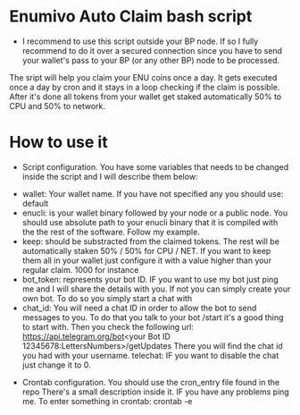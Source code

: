 # Enumivo Auto Claim bash script
* I recommend to use this script outside your BP node. If so I fully recommend to
do it over a secured connection since you have to send your wallet's pass to your
BP (or any other BP) node to be processed.

The sript will help you claim your ENU coins once a day. It gets executed once a
day by cron and it stays in a loop checking if the claim is possible. After it's
done all tokens from your wallet get staked automatically 50% to CPU and 50% to
network.
# How to use it
* Script configuration. You have some variables that needs to be changed inside
the script and I will describe them below:
- wallet: Your wallet name. If you have not specified any you should use: default
- enucli: is your wallet binary followed by your node or a public node. You should
use absolute path to your enucli binary that it is compiled with the the rest of
the software. Follow my example.
- keep: should be substracted from the claimed tokens. The rest will be
automatically staken 50% / 50% for CPU / NET. If you want to keep them all in
your wallet just configure it with a value higher than your regular claim. 1000
for instance
- bot_token: represents your bot ID. IF you want to use my bot just ping me and
I will share the details with you. If not you can simply create your own bot. To
do so you simply start a chat with  
- chat_id: You will need a chat ID in order to allow the bot to send messages to
you. To do that you talk to your bot /start it's a good thing to start with. Then
you check the following url:
https://api.telegram.org/bot<your Bot ID 12345678:LettersNumbers>/getUpdates
There you will find the chat id you had with your username.
telechat: IF you want to disable the chat just change it to 0.
* Crontab configuration. You should use the cron_entry file found in the repo
There's a small description inside it. IF you have any problems ping me.
To enter something in crontab: crontab -e
